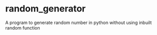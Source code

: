 # random_generator
A program to generate random number in python without using inbuilt random function
